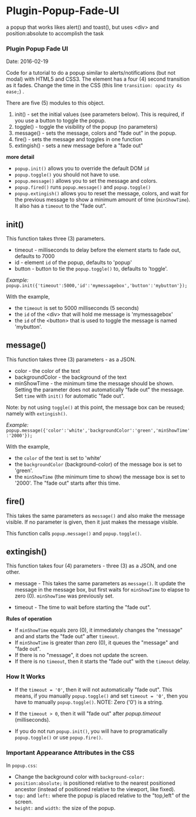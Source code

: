 # Plugin-Popup-Fade-UI
a popup that works likes alert() and toast(), but uses &lt;div> and position:absolute to accomplish the task

### Plugin Popup Fade UI ##
Date: 2016-02-19

Code for a tutorial to do a popup similar to alerts/notifications (but not modal) with HTML5 and CSS3. The element has a four (4) second transition as it fades. Change the time in the CSS (this line `transition: opacity 4s ease;`) .

There are five (5) modules to this object.

1. init()      - set the initial values (see parameters below). This is required, if you use a button to toggle the popup.
2. toggle()    - toggle the visibility of the popup (no parameters)
3. message()   - sets the message, colors and "fade out" in the popup.
4. fire()      - sets the message and toggles in one function
5. extingish() - sets a new message before a "fade out"

**more detail**

- `popup.init()` allows you to override the default DOM `id`
- `popup.toggle()` you should not have to use.
- `popup.message()` allows you to set the message and colors.
- `popup.fired()` runs `popup.message()` and `popup.toggle()`
- `popup.extingish()` allows you to reset the message, colors, and wait for the previous message to show a minimum amount of time (`minShowTime`). It also has a `timeout` to the "fade out".

## init() ##

This function takes three (3) parameters.

- timeout - milliseconds to delay before the element starts to fade out, defaults to 7000 
- id      - element `id` of the popup, defaults to 'popup'
- button  - button to tie the `popup.toggle()` to, defaults to 'toggle'. 

*Example:* ` popup.init({'timeout':5000,'id':'mymessagebox','button':'mybutton'}); `

With the example,
- the `timeout` is set to 5000 milliseconds (5 seconds)
- the `id` of the &lt;div&gt; that will hold me message is 'mymessagebox'
- the `id` of the &lt;button&gt; that is used to toggle the message is named 'mybutton'.

## message() ##

This function takes three (3) parameters - as a JSON.

- color           - the color of the text
- backgroundColor - the background of the text
- minShowTime     - the minimum time the message should be shown. Setting the parameter does not automatically "fade out" the message. Set `time` with `init()` for automatic "fade out".

Note: by not using `toggle()` at this point, the message box can be reused; namely with `extingish()`.

*Example:* ` popup.message({'color':'white','backgroundColor':'green','minShowTime':'2000'}); `

With the example,
- the `color` of the text is set to 'white'
- the `backgroundColor` (background-color) of the message box is set to 'green'.
- the `minShowTime` (the minimum time to show) the message box is set to '2000'. The "fade out" starts after this time.

## fire() ##

This takes the same parameters as `message()` and also make the message visible. If no parameter is given, then it just makes the message visible. 

This function calls `popup.message()` and `popup.toggle()`.

## extingish() ##

This function takes four (4) parameters - three (3) as a JSON, and one other.

- message - This takes the same parameters as `message()`. It update the message in the message box, but first waits for `minShowTime` to elapse to zero (0). `minShowTime` was previously set.

- timeout - The time to wait before starting the "fade out".

**Rules of operation**

- If `minShowTime` equals zero (0), it immediately changes the "message" and and starts the "fade out" after `timeout`.
- If `minShowTime` is greater than zero (0), it queues the "message" and "fade out".
- If there is no "message", it does not update the screen.
- If there is no `timeout`, then it starts the "fade out" with the `timeout` delay.

### How It Works ###

- If the `timeout = '0'`, then it will not automatically "fade out". This means, if you manually `popup.toggle()` and set `timeout = '0'`, then you have to manually `popup.toggle()`. NOTE: Zero ('0') is a string.

- If the `timeout > 0`, then it will "fade out" after *popup.timeout* (milliseconds).

- If you do not run `popup.init()`, you will have to programatically `popup.toggle()` or use `popup.fire()`.



### Important Appearance Attributes in the CSS ##

In `popup.css`:

- Change the background color with `background-color:`
- `position:absolute;` is positioned relative to the nearest positioned ancestor (instead of positioned relative to the viewport, like fixed).
- `top:` and `left:` where the popup is placed relative to the "top,left" of the screen.
- `height:` and `width:` the size of the popup.

